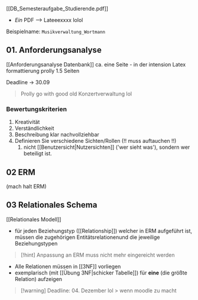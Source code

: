 [[DB_Semesteraufgabe_Studierende.pdf]]
- _Ein_ PDF --> Lateeexxxx lolol


Beispielname: `Musikverwaltung_Wortmann`


## 01. Anforderungsanalyse
[[Anforderungsanalyse Datenbank]]
ca. eine Seite - in der intension Latex formattierung prolly 1.5 Seiten

Deadline -> 30.09

> Prolly go with good old Konzertverwaltung lol
### Bewertungskriterien
1. Kreativität
2. Verständlichkeit
3. Beschreibung klar nachvollziehbar
4. Definieren Sie verschiedene Sichten/Rollen (!! muss auftauchen !!)
	1. nicht [[Benutzersicht|Nutzersichten]] ('wer sieht was'), sondern wer beteiligt ist.

## 02 ERM
(mach halt ERM)

## 03 Relationales Schema
[[Relationales Modell]]
- für jeden Beziehungstyp ([[Relationship]]) welcher in ERM aufgeführt ist, müssen die zugehörigen Entitätsrelationenund die jeweilige Beziehungstypen

> [!hint] Anpassung an ERM muss nicht mehr eingereicht werden

- Alle Relationen müssen in [[3NF]] vorliegen
- exemplarisch (mit [[Übung 3NF|schicker Tabelle]]) für **eine** (die größte Relation) aufzeigen

> [!warning] Deadline: 04. Dezember lol > wenn moodle zu macht



